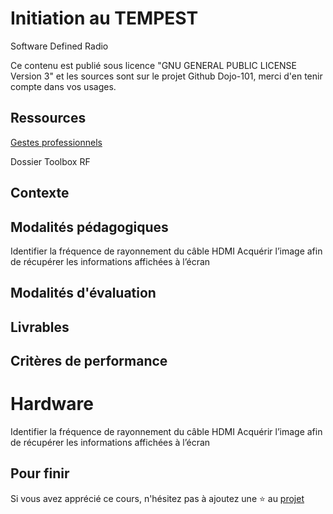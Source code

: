 # Initiation au TEMPEST

Software Defined Radio 

Ce contenu est publié sous licence "GNU GENERAL PUBLIC LICENSE Version 3" et les sources sont sur le projet Github Dojo-101, merci d'en tenir compte dans vos usages.

## Ressources


[Gestes professionnels](https://github.com/Aif4thah/Dojo-101)

Dossier Toolbox RF


## Contexte




## Modalités pédagogiques

Identifier la fréquence de rayonnement du câble HDMI
Acquérir l’image afin de récupérer les informations affichées à l’écran



## Modalités d'évaluation


## Livrables


## Critères de performance



# Hardware

Identifier la fréquence de rayonnement du câble HDMI
Acquérir l’image afin de récupérer les informations affichées à l’écran


## Pour finir

Si vous avez apprécié ce cours, n'hésitez pas à ajoutez une ⭐ au [projet](https://github.com/Aif4thah/Dojo-101)